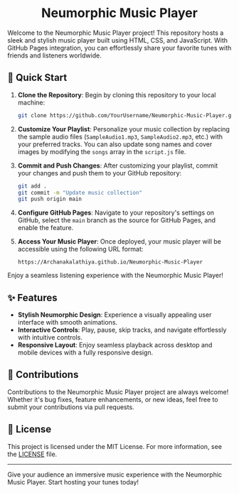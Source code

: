 <!-- Neumorphic Music Player README -->

<div align="center">

# Neumorphic Music Player

</div>

Welcome to the Neumorphic Music Player project! This repository hosts a sleek and stylish music player built using HTML, CSS, and JavaScript. With GitHub Pages integration, you can effortlessly share your favorite tunes with friends and listeners worldwide.

## 🚀 Quick Start

1. **Clone the Repository**: Begin by cloning this repository to your local machine:

    ```bash
    git clone https://github.com/YourUsername/Neumorphic-Music-Player.git
    ```

2. **Customize Your Playlist**: Personalize your music collection by replacing the sample audio files (`SampleAudio1.mp3`, `SampleAudio2.mp3`, etc.) with your preferred tracks. You can also update song names and cover images by modifying the `songs` array in the `script.js` file.

3. **Commit and Push Changes**: After customizing your playlist, commit your changes and push them to your GitHub repository:

    ```bash
    git add .
    git commit -m "Update music collection"
    git push origin main
    ```

4. **Configure GitHub Pages**: Navigate to your repository's settings on GitHub, select the `main` branch as the source for GitHub Pages, and enable the feature.

5. **Access Your Music Player**: Once deployed, your music player will be accessible using the following URL format:
   
    ```
    https://Archanakalathiya.github.io/Neumorphic-Music-Player
    ```

Enjoy a seamless listening experience with the Neumorphic Music Player!

## ✨ Features

- **Stylish Neumorphic Design**: Experience a visually appealing user interface with smooth animations.
- **Interactive Controls**: Play, pause, skip tracks, and navigate effortlessly with intuitive controls.
- **Responsive Layout**: Enjoy seamless playback across desktop and mobile devices with a fully responsive design.

## 🤝 Contributions

Contributions to the Neumorphic Music Player project are always welcome! Whether it's bug fixes, feature enhancements, or new ideas, feel free to submit your contributions via pull requests.

## 📄 License

This project is licensed under the MIT License. For more information, see the [LICENSE](LICENSE) file.

---

Give your audience an immersive music experience with the Neumorphic Music Player. Start hosting your tunes today!
